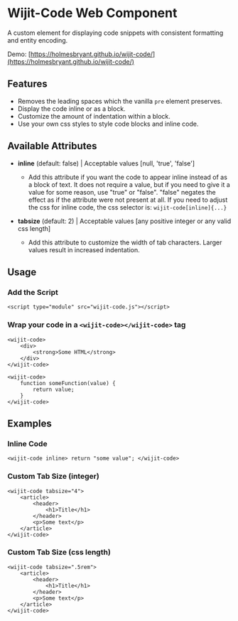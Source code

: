 # Wijit-Code Web Component

A custom element for displaying code snippets with consistent formatting and entity encoding.

Demo: [https://holmesbryant.github.io/wijit-code/](https://holmesbryant.github.io/wijit-code/)


## Features ##

- Removes the leading spaces which the vanilla `pre` element preserves.
- Display the code inline or as a block.
- Customize the amount of indentation within a block.
- Use your own css styles to style code blocks and inline code.

## Available Attributes ##

- **inline** (default: false) | Acceptable values [null, 'true', 'false']
	- Add this attribute if you want the code to appear inline instead of as a block of text. It does not require a value, but if you need to give it a value for some reason, use "true" or "false". "false" negates the effect as if the attribute were not present at all. If you need to adjust the css for inline code, the css selector is: `wijit-code[inline]{...}`

- **tabsize** (default: 2) | Acceptable values [any positive integer or any valid css length]
	- Add this attribute to customize the width of tab characters. Larger values result in increased indentation.


## Usage ##

### Add the Script ###

	<script type="module" src="wijit-code.js"></script>

### Wrap your code in a `<wijit-code></wijit-code>` tag ##

	<wijit-code>
		<div>
			<strong>Some HTML</strong>
		</div>
	</wijit-code>

	<wijit-code>
		function someFunction(value) {
			return value;
		}
	</wijit-code>

## Examples ##

### Inline Code ###

	<wijit-code inline> return "some value"; </wijit-code>

### Custom Tab Size (integer) ###
	<wijit-code tabsize="4">
		<article>
			<header>
				<h1>Title</h1>
			</header>
			<p>Some text</p>
		</article>
	</wijit-code>

### Custom Tab Size (css length) ###
	<wijit-code tabsize=".5rem">
		<article>
			<header>
				<h1>Title</h1>
			</header>
			<p>Some text</p>
		</article>
	</wijit-code>
